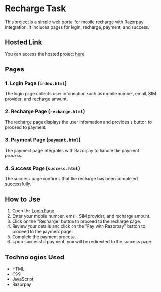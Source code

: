 # Recharge Task

This project is a simple web portal for mobile recharge with Razorpay integration. It includes pages for login, recharge, payment, and success.

## Hosted Link

You can access the hosted project [here](https://manoj-kumar-bv.github.io/Recharge_Task/).


## Pages

### 1. Login Page (`index.html`)
The login page collects user information such as mobile number, email, SIM provider, and recharge amount.

### 2. Recharge Page (`recharge.html`)
The recharge page displays the user information and provides a button to proceed to payment.

### 3. Payment Page (`payment.html`)
The payment page integrates with Razorpay to handle the payment process.

### 4. Success Page (`success.html`)
The success page confirms that the recharge has been completed successfully.

## How to Use

1. Open the [Login Page](https://manoj-kumar-bv.github.io/Recharge_Task/).
2. Enter your mobile number, email, SIM provider, and recharge amount.
3. Click on the "Recharge" button to proceed to the recharge page.
4. Review your details and click on the "Pay with Razorpay" button to proceed to the payment page.
5. Complete the payment process.
6. Upon successful payment, you will be redirected to the success page.

## Technologies Used

- HTML
- CSS
- JavaScript
- Razorpay
